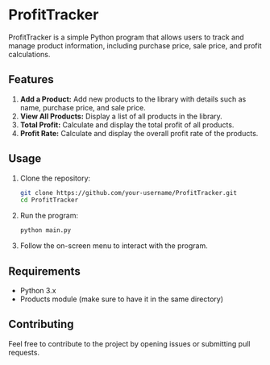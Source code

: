 # ProfitTracker

ProfitTracker is a simple Python program that allows users to track and manage product information, including purchase price, sale price, and profit calculations.

## Features

1. **Add a Product:** Add new products to the library with details such as name, purchase price, and sale price.
2. **View All Products:** Display a list of all products in the library.
3. **Total Profit:** Calculate and display the total profit of all products.
4. **Profit Rate:** Calculate and display the overall profit rate of the products.

## Usage

1. Clone the repository:

    ```bash
    git clone https://github.com/your-username/ProfitTracker.git
    cd ProfitTracker
    ```

2. Run the program:

    ```bash
    python main.py
    ```

3. Follow the on-screen menu to interact with the program.

## Requirements

- Python 3.x
- Products module (make sure to have it in the same directory)

## Contributing

Feel free to contribute to the project by opening issues or submitting pull requests.
